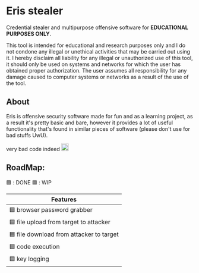 # Eris stealer

Credential stealer and multipurpose offensive software for **EDUCATIONAL PURPOSES ONLY**.

This tool is intended for educational and research purposes only and I do not condone any illegal or unethical activities that may be carried out using it. I hereby disclaim all liability for any illegal or unauthorized use of this tool, it should only be used on systems and networks for which the user has obtained proper authorization. The user assumes all responsibility for any damage caused to computer systems or networks as a result of the use of the tool. 


## About

Eris is offensive security software made for fun and as a learning project, as a result it's pretty basic and bare, however it provides a lot of useful functionality that's found in similar pieces of software (please don't use for bad stuffs UwU).

very bad code indeed <img src="https://cdn.frankerfacez.com/avatar/twitch/406440657" alt="SADGE" style="height:20px; width:20px">

## RoadMap:

:green_square: : DONE
:blue_square: : WIP

| Features |
|----------|
| :green_square: browser password grabber |
| :blue_square: file upload from target to attacker|
| :blue_square: file download from attacker to target|
| :blue_square: code execution|
| :blue_square: key logging|
